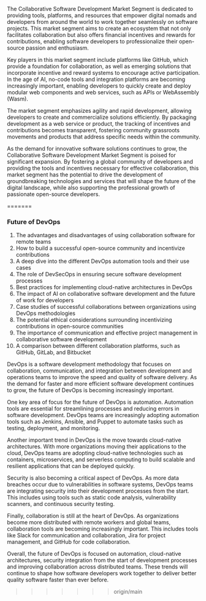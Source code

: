 The Collaborative Software Development Market Segment is dedicated to providing tools, platforms, and resources that empower digital nomads and developers from around the world to work together seamlessly on software projects. This market segment aims to create an ecosystem that not only facilitates collaboration but also offers financial incentives and rewards for contributions, enabling software developers to professionalize their open-source passion and enthusiasm.

Key players in this market segment include platforms like GitHub, which provide a foundation for collaboration, as well as emerging solutions that incorporate incentive and reward systems to encourage active participation. In the age of AI, no-code tools and integration platforms are becoming increasingly important, enabling developers to quickly create and deploy modular web components and web services, such as APIs or WebAssembly (Wasm).

The market segment emphasizes agility and rapid development, allowing developers to create and commercialize solutions efficiently. By packaging development as a web service or product, the tracking of incentives and contributions becomes transparent, fostering community grassroots movements and products that address specific needs within the community.

As the demand for innovative software solutions continues to grow, the Collaborative Software Development Market Segment is poised for significant expansion. By fostering a global community of developers and providing the tools and incentives necessary for effective collaboration, this market segment has the potential to drive the development of groundbreaking technologies and services that will shape the future of the digital landscape, while also supporting the professional growth of passionate open-source developers.



=======
### Future of DevOps

1. The advantages and disadvantages of using collaboration software for remote teams
2. How to build a successful open-source community and incentivize contributions
3. A deep dive into the different DevOps automation tools and their use cases
4. The role of DevSecOps in ensuring secure software development processes
5. Best practices for implementing cloud-native architectures in DevOps
6. The impact of AI on collaborative software development and the future of work for developers 
7. Case studies of successful collaborations between organizations using DevOps methodologies 
8. The potential ethical considerations surrounding incentivizing contributions in open-source communities 
9. The importance of communication and effective project management in collaborative software development 
10. A comparison between different collaboration platforms, such as GitHub, GitLab, and Bitbucket

DevOps is a software development methodology that focuses on collaboration, communication, and integration between development and operations teams to improve the speed and quality of software delivery. As the demand for faster and more efficient software development continues to grow, the future of DevOps is becoming increasingly important.

One key area of focus for the future of DevOps is automation. Automation tools are essential for streamlining processes and reducing errors in software development. DevOps teams are increasingly adopting automation tools such as Jenkins, Ansible, and Puppet to automate tasks such as testing, deployment, and monitoring.

Another important trend in DevOps is the move towards cloud-native architectures. With more organizations moving their applications to the cloud, DevOps teams are adopting cloud-native technologies such as containers, microservices, and serverless computing to build scalable and resilient applications that can be deployed quickly.

Security is also becoming a critical aspect of DevOps. As more data breaches occur due to vulnerabilities in software systems, DevOps teams are integrating security into their development processes from the start. This includes using tools such as static code analysis, vulnerability scanners, and continuous security testing.

Finally, collaboration is still at the heart of DevOps. As organizations become more distributed with remote workers and global teams, collaboration tools are becoming increasingly important. This includes tools like Slack for communication and collaboration, Jira for project management, and GitHub for code collaboration.

Overall, the future of DevOps is focused on automation, cloud-native architectures, security integration from the start of development processes and improving collaboration across distributed teams. These trends will continue to shape how software developers work together to deliver better quality software faster than ever before.


>>>>>>> origin/main

